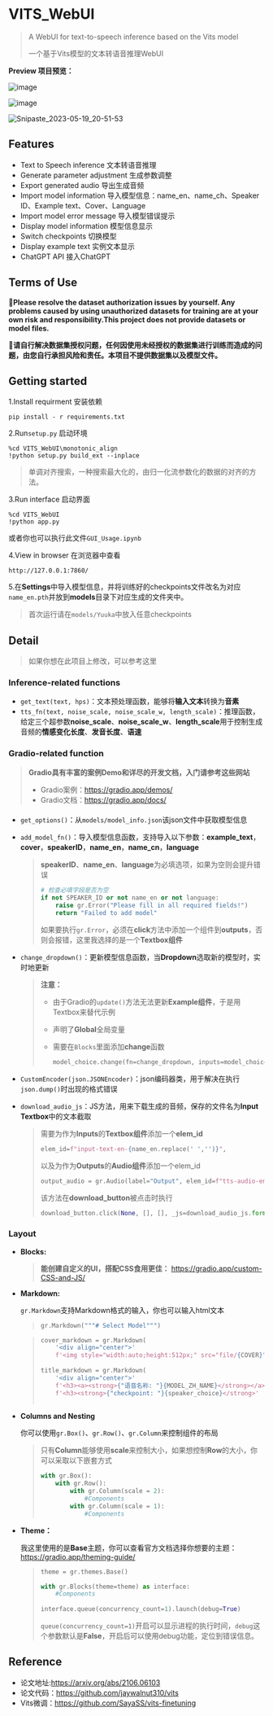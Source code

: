 # VITS_WebUI

> A WebUI for text-to-speech inference based on the Vits model
>
> 一个基于Vits模型的文本转语音推理WebUI


**Preview 项目预览：**

![image](https://user-images.githubusercontent.com/62274988/231185600-feb2fec3-24cd-4695-beab-0362ef4286f6.png)

![image](https://user-images.githubusercontent.com/62274988/231162669-10c84a50-1dd9-45f3-a4c9-85cd9daaf0d5.png)

![Snipaste_2023-05-19_20-51-53](https://github.com/Li-Kira/VITS_WebUI/assets/62274988/e943790b-e57a-4368-b1f0-b410945bba0f)


## Features

- Text to Speech inference 文本转语音推理
- Generate parameter adjustment 生成参数调整
- Export generated audio 导出生成音频
- Import model information 导入模型信息：name_en、name_ch、Speaker ID、Example text、Cover、Language
- Import model error message 导入模型错误提示
- Display model information 模型信息显示
- Switch checkpoints 切换模型
- Display example text 实例文本显示
- ChatGPT API 接入ChatGPT

## Terms of Use

🚨**Please resolve the dataset authorization issues by yourself. Any problems caused by using unauthorized datasets for training are at your own risk and responsibility.This project does not provide datasets or model files.**

🚨**请自行解决数据集授权问题，任何因使用未经授权的数据集进行训练而造成的问题，由您自行承担风险和责任。本项目不提供数据集以及模型文件。**


## Getting started


 1.Install requirment 安装依赖

```
pip install - r requirements.txt
```

2.Run`setup.py` 启动环境

```
%cd VITS_WebUI\monotonic_align
!python setup.py build_ext --inplace
```

> 单调对齐搜索，一种搜索最大化的，由归一化流参数化的数据的对齐的方法。

3.Run interface 启动界面

```
%cd VITS_WebUI
!python app.py
```

或者你也可以执行此文件`GUI_Usage.ipynb`

4.View in browser 在浏览器中查看

```
http://127.0.0.1:7860/
```

5.在**Settings**中导入模型信息，并将训练好的checkpoints文件改名为对应`name_en.pth`并放到**models**目录下对应生成的文件夹中。
> 首次运行请在`models/Yuuka`中放入任意checkpoints


## Detail 

> 如果你想在此项目上修改，可以参考这里



### Inference-related functions

- `get_text(text, hps)`：文本预处理函数，能够将**输入文本**转换为**音素**
- `tts_fn(text, noise_scale, noise_scale_w, length_scale)`：推理函数，给定三个超参数**noise_scale**、**noise_scale_w**、**length_scale**用于控制生成音频的**情感变化长度**、**发音长度**、**语速**



### Gradio-related function

> **Gradio具有丰富的案例Demo和详尽的开发文档，入门请参考这些网站**
>
> - Gradio案例：https://gradio.app/demos/
> - Gradio文档：https://gradio.app/docs/

#### 

- `get_options()`：从`models/model_info.json`该json文件中获取模型信息

- `add_model_fn()`：导入模型信息函数，支持导入以下参数：**example_text**，**cover**，**speakerID**，**name_en**，**name_cn**，**language**

  > **speakerID**、**name_en**、**language**为必填选项，如果为空则会提升错误
  >
  > ```python
  > # 检查必填字段是否为空
  > if not SPEAKER_ID or not name_en or not language:
  >     raise gr.Error("Please fill in all required fields!")
  >     return "Failed to add model"
  > ```
  >
  > 如果要执行`gr.Error`，必须在**click**方法中添加一个组件到**outputs**，否则会报错，这里我选择的是一个**Textbox组件**

- `change_dropdown()`：更新模型信息函数，当**Dropdown**选取新的模型时，实时地更新

  > **注意：**
  >
  > - 由于Gradio的`update()`方法无法更新**Example组件**，于是用Textbox来替代示例
  >
  > - 声明了**Global**全局变量
  >
  > - 需要在`Blocks`里面添加**change**函数
  >
  >   ```python
  >   model_choice.change(fn=change_dropdown, inputs=model_choice, outputs=[speaker_id_choice,cover_markdown,title_markdown,lan,example_text_box])
  >   ```

- `CustomEncoder(json.JSONEncoder)`：json编码器类，用于解决在执行`json.dump()`时出现的格式错误

- `download_audio_js`：JS方法，用来下载生成的音频，保存的文件名为**Input Textbox**中的文本截取

  > 需要为作为**Inputs**的**Textbox组件**添加一个**elem_id**
  >
  > ```python
  > elem_id=f"input-text-en-{name_en.replace(' ','')}",
  > ```
  >
  > 以及为作为**Outputs**的**Audio组件**添加一个elem_id
  >
  > ```python
  > output_audio = gr.Audio(label="Output", elem_id=f"tts-audio-en-{name_en.replace(' ','')}")
  > ```
  >
  > 该方法在**download_button**被点击时执行
  >
  > ```python
  > download_button.click(None, [], [], _js=download_audio_js.format(audio_id=f"en-{name_en.replace(' ', '')}"))
  > ```



### Layout

- **Blocks:**

  > **能创建自定义的UI，搭配CSS食用更佳：** https://gradio.app/custom-CSS-and-JS/

- **Markdown:**

  `gr.Markdown`支持Markdown格式的输入，你也可以输入html文本

  > ```python
  > gr.Markdown("""# Select Model""")
  > ```

  > ```python
  > cover_markdown = gr.Markdown(
  >     '<div align="center">'
  >     f'<img style="width:auto;height:512px;" src="file/{COVER}">' if COVER else ""
  >                                                                                '</div>')
  > title_markdown = gr.Markdown(
  >     '<div align="center">'
  >     f'<h3><a><strong>{"语音名称: "}{MODEL_ZH_NAME}</strong></a>'
  >     f'<h3><strong>{"checkpoint: "}{speaker_choice}</strong>'
  >                                                                                '</div>')
  > ```

- **Columns and Nesting**

  你可以使用`gr.Box()`、`gr.Row()`、`gr.Column`来控制组件的布局

  > 只有**Column**能够使用**scale**来控制大小，如果想控制**Row**的大小，你可以采取以下嵌套方式
  >
  > ```python
  > with gr.Box():
  >     with gr.Row():
  >         with gr.Column(scale = 2):
  >             #Components 
  >         with gr.Column(scale = 1):
  >             #Components
  > ```

- **Theme：**

  我这里使用的是**Base**主题，你可以查看官方文档选择你想要的主题：https://gradio.app/theming-guide/

  > ```python
  > theme = gr.themes.Base()
  > 
  > with gr.Blocks(theme=theme) as interface:
  >     #Components 
  >     
  > interface.queue(concurrency_count=1).launch(debug=True)
  > ```
  >
  > `queue(concurrency_count=1)`开启可以显示进程的执行时间，`debug`这个参数默认是**False**，开启后可以使用debug功能，定位到错误信息。







## Reference

- 论文地址:https://arxiv.org/abs/2106.06103
- 论文代码：https://github.com/jaywalnut310/vits
- Vits微调：https://github.com/SayaSS/vits-finetuning

